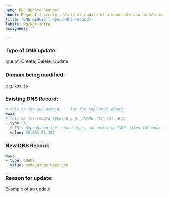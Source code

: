 ```yaml
---
name: DNS Update Request
about: Request a create, delete or update of a kubernetes.io or k8s.io DNS record
title: 'DNS REQUEST: <your-dns-record>'
labels: wg/k8s-infra
assignees: ''

---
```


### Type of DNS update:
one of: Create, Delete, Update

### Domain being modified:
e.g. `k8s.io`

### Existing DNS Record:

```yaml
# this is the sub-domain, '' for the top-level domain
www:
# this is the record type, e.g A, CNAME, MX, TXT, etc.
- type: A
  # This depends on the record type, see existing YAML files for more examples.
  value: 35.201.71.162
```

### New DNS Record:

```yaml
www:
- type: CNAME
  value: some.other.host.com
```

### Reason for update:

Example of an update.
